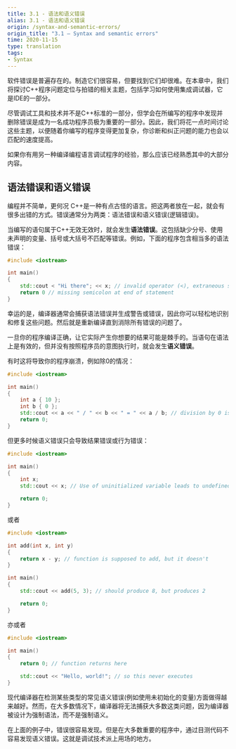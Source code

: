 ```yaml
---
title: 3.1 - 语法和语义错误
alias: 3.1 - 语法和语义错误
origin: /syntax-and-semantic-errors/
origin_title: "3.1 — Syntax and semantic errors"
time: 2020-11-15
type: translation
tags:
- Syntax
---
```


软件错误是普遍存在的。制造它们很容易，但要找到它们却很难。在本章中，我们将探讨C++程序问题定位与拍错的相关主题，包括学习如何使用集成调试器，它是IDE的一部分。

尽管调试工具和技术并不是C++标准的一部分，但学会在所编写的程序中发现并删除错误是成为一名成功程序员极为重要的一部分。因此，我们将花一点时间讨论这些主题，以便随着你编写的程序变得更加复杂，你诊断和纠正问题的能力也会以匹配的速度提高。

如果你有用另一种编译编程语言调试程序的经验，那么应该已经熟悉其中的大部分内容。

## 语法错误和语义错误

编程并不简单，更何况 C++是一种有点古怪的语言。把这两者放在一起，就会有很多出错的方式。错误通常分为两类：语法错误和语义错误(逻辑错误)。

当编写的语句属于C++无效无效时，就会发生**语法错误**。这包括缺少分号、使用未声明的变量、括号或大括号不匹配等错误。例如，下面的程序包含相当多的语法错误：

```cpp
#include <iostream>

int main()
{
    std::cout < "Hi there"; << x; // invalid operator (<), extraneous semicolon, undeclared variable (x)
    return 0 // missing semicolon at end of statement
}
```

幸运的是，编译器通常会捕获语法错误并生成警告或错误，因此你可以轻松地识别和修复这些问题。然后就是重新编译直到消除所有错误的问题了。

一旦你的程序编译正确，让它实际产生你想要的结果可能是棘手的。当语句在语法上是有效的，但并没有按照程序员的意图执行时，就会发生**语义错误**。

有时这将导致你的程序崩溃，例如除0的情况：

```cpp
#include <iostream>

int main()
{
    int a { 10 };
    int b { 0 };
    std::cout << a << " / " << b << " = " << a / b; // division by 0 is undefined
    return 0;
}
```

但更多时候语义错误只会导致结果错误或行为错误：

```cpp
#include <iostream>

int main()
{
    int x;
    std::cout << x; // Use of uninitialized variable leads to undefined result

    return 0;
}
```

或者

```cpp
#include <iostream>

int add(int x, int y)
{
    return x - y; // function is supposed to add, but it doesn't
}

int main()
{
    std::cout << add(5, 3); // should produce 8, but produces 2

    return 0;
}
```

亦或者

```cpp
#include <iostream>

int main()
{
    return 0; // function returns here

    std::cout << "Hello, world!"; // so this never executes
}
```


现代编译器在检测某些类型的常见语义错误(例如使用未初始化的变量)方面做得越来越好。然而，在大多数情况下，编译器将无法捕获大多数这类问题，因为编译器被设计为强制语法，而不是强制语义。

在上面的例子中，错误很容易发现。但是在大多数重要的程序中，通过目测代码不容易发现语义错误。这就是调试技术派上用场的地方。
